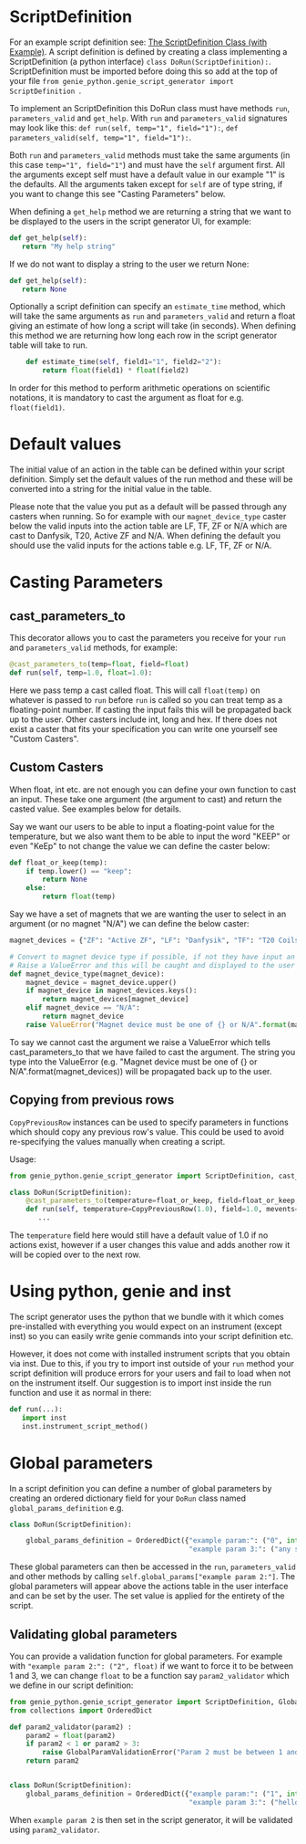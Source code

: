 # ScriptDefinition

For an example script definition see: [The ScriptDefinition Class (with Example)](https://github.com/ISISComputingGroup/ibex_developers_manual/wiki/Script-generator-high-level-design#the-scriptdefinition-class). A script definition is defined by creating a class implementing a ScriptDefinition (a python interface) `class DoRun(ScriptDefinition):`. ScriptDefinition must be imported before doing this so add at the top of your file `from genie_python.genie_script_generator import ScriptDefinition `. 

To implement an ScriptDefinition this DoRun class must have methods `run`, `parameters_valid` and `get_help`. With `run` and `parameters_valid` signatures may look like this: `def run(self, temp="1", field="1"):`, `def parameters_valid(self, temp="1", field="1"):`.

Both `run` and `parameters_valid` methods must take the same arguments (in this case `temp="1", field="1"`) and must have the `self` argument first. All the arguments except self must have a default value in our example "1" is the defaults. All the arguments taken except for `self` are of type string, if you want to change this see "Casting Parameters" below.

When defining a `get_help` method we are returning a string that we want to be displayed to the users in the script generator UI, for example:

```python
def get_help(self):
   return "My help string"
``` 

If we do not want to display a string to the user we return None:


```python
def get_help(self):
   return None
``` 

Optionally a script definition can specify an `estimate_time` method, which will take the same arguments as `run` and `parameters_valid` and return a float giving an estimate of how long a script will take (in seconds). When defining this method we are returning how long each row in the script generator table will take to run.
```python
    def estimate_time(self, field1="1", field2="2"):
        return float(field1) * float(field2)
```
In order for this method to perform arithmetic operations on scientific notations, it is mandatory to cast the argument as float for e.g. `float(field1)`.

# Default values

The initial value of an action in the table can be defined within your script definition. Simply set the default values of the run method and these will be converted into a string for the initial value in the table. 

Please note that the value you put as a default will be passed through any casters when running. So for example with our `magnet_device_type` caster below the valid inputs into the action table are LF, TF, ZF or N/A which are cast to Danfysik, T20, Active ZF and N/A. When defining the default you should use the valid inputs for the actions table e.g. LF, TF, ZF or N/A.


# Casting Parameters

## cast_parameters_to

This decorator allows you to cast the parameters you receive for your `run` and `parameters_valid` methods, for example:

```python
@cast_parameters_to(temp=float, field=float)
def run(self, temp=1.0, float=1.0):
```

Here we pass temp a cast called float. This will call `float(temp)` on whatever is passed to `run` before `run` is called so you can treat temp as a floating-point number. If casting the input fails this will be propagated back up to the user. Other casters include int, long and hex. If there does not exist a caster that fits your specification you can write one yourself see "Custom Casters".

## Custom Casters

When float, int etc. are not enough you can define your own function to cast an input. These take one argument (the argument to cast) and return the casted value. See examples below for details.

Say we want our users to be able to input a floating-point value for the temperature, but we also want them to be able to input the word "KEEP" or even "KeEp" to not change the value we can define the caster below:

```python
def float_or_keep(temp):
    if temp.lower() == "keep":
        return None
    else:
        return float(temp)
```

Say we have a set of magnets that we are wanting the user to select in an argument (or no magnet "N/A") we can define the below caster:

```python 
magnet_devices = {"ZF": "Active ZF", "LF": "Danfysik", "TF": "T20 Coils"}

# Convert to magnet device type if possible, if not they have input an incorrect magnet_device
# Raise a ValueError and this will be caught and displayed to the user that the conversion is incorrect 
def magnet_device_type(magnet_device):
    magnet_device = magnet_device.upper()
    if magnet_device in magnet_devices.keys():
        return magnet_devices[magnet_device]
    elif magnet_device == "N/A":
        return magnet_device
    raise ValueError("Magnet device must be one of {} or N/A".format(magnet_devices))
```

To say we cannot cast the argument we raise a ValueError which tells cast_parameters_to that we have failed to cast the argument. The string you type into the ValueError (e.g. "Magnet device must be one of {} or N/A".format(magnet_devices))  will be propagated back up to the user.

## Copying from previous rows

`CopyPreviousRow` instances can be used to specify parameters in functions which should copy any previous row's value. This could be used to avoid re-specifying the values manually when creating a script. 

Usage: 

```python
from genie_python.genie_script_generator import ScriptDefinition, cast_parameters_to, CopyPreviousRow

class DoRun(ScriptDefinition):
    @cast_parameters_to(temperature=float_or_keep, field=float_or_keep, mevents=int, magnet_device=magnet_device_type)
    def run(self, temperature=CopyPreviousRow(1.0), field=1.0, mevents=10, magnet_device="N/A"):
       ...
```

The `temperature` field here would still have a default value of 1.0 if no actions exist, however if a user changes this value and adds another row it will be copied over to the next row.

# Using python, genie and inst

The script generator uses the python that we bundle with it which comes pre-installed with everything you would expect on an instrument (except inst) so you can easily write genie commands into your script definition etc. 

However, it does not come with installed instrument scripts that you obtain via inst. Due to this, if you try to import inst outside of your `run` method your script definition will produce errors for your users and fail to load when not on the instrument itself. Our suggestion is to import inst inside the run function and use it as normal in there: 

```python
def run(...):
   import inst
   inst.instrument_script_method()
```

# Global parameters

In a script definition you can define a number of global parameters by creating an ordered dictionary field for your `DoRun` class named `global_params_definition` e.g. 

```python
class DoRun(ScriptDefinition):

    global_params_definition = OrderedDict({"example param:": ("0", int), "example param 2:": ("2", float),
                                            "example param 3:": ("any string", str)})
```

These global parameters can then be accessed in the `run`, `parameters_valid` and other methods by calling `self.global_params["example param 2:"]`. The global parameters will appear above the actions table in the user interface and can be set by the user. The set value is applied for the entirety of the script.

## Validating global parameters

You can provide a validation function for global parameters. For example with `"example param 2:": ("2", float)` if we want to force it to be between 1 and 3, we can change `float` to be a function say `param2_validator` which we define in our script definition:

```python
from genie_python.genie_script_generator import ScriptDefinition, GlobalParamValidationError
from collections import OrderedDict

def param2_validator(param2) :
    param2 = float(param2)
    if param2 < 1 or param2 > 3:
        raise GlobalParamValidationError("Param 2 must be between 1 and 3")
    return param2


class DoRun(ScriptDefinition):
    global_params_definition = OrderedDict({"example param:": ("1", int), "example param 2:": ("1.23", param2_validator),
                                            "example param 3:": ("hello", str), "example param 4:": ("0", int)})
```

When `example param 2` is then set in the script generator, it will be validated using `param2_validator`.